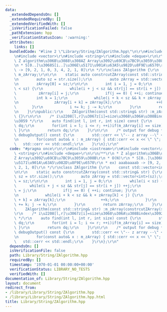 ```yaml
---
data:
  _extendedDependsOn: []
  _extendedRequiredBy: []
  _extendedVerifiedWith: []
  _isVerificationFailed: false
  _pathExtension: hpp
  _verificationStatusIcon: ':warning:'
  attributes:
    links: []
  bundledCode: "#line 2 \"Library/String/ZAlgorithm.hpp\"\n\r\n#include <iostream>\r\
    \n#include <vector>\r\n#include <string>\r\n#include <deque>\r\n\r\n/**\r\n *\
    \ Z algorithm\u306B\u3088\u308AZ Array\u3092\u69CB\u7BC9\u3059\u308B\r\n * O(N)\r\
    \n * S[0..]\u3068S[i..]\u306E\u5171\u901A\u63A5\u982D\u8F9E\u6570\r\n * ex) aaabaaaab\
    \ -> [9, 2, 1, 0, 3, 4, 2, 1, 0]\r\n */\r\nclass ZAlgorithm {\r\n    const std::vector<int>\
    \ m_zArray;\r\n\r\n    static auto constrcutZArray(const std::string& str) {\r\
    \n        auto sz = str.size();\r\n        auto zArray = std::vector<int>(sz);\r\
    \n        zArray[0] = sz;\r\n\r\n        int i = 1, j = 0;\r\n        while(i\
    \ < sz) {\r\n            while(i + j < sz && str[j] == str[i + j]) ++j;\r\n  \
    \          zArray[i] = j;\r\n            if(j == 0) { ++i; continue; }\r\n   \
    \         int k = 1;\r\n            while(i + k < sz && k + zArray[k] < j) {\r\
    \n                zArray[i + k] = zArray[k];\r\n                ++k;\r\n     \
    \       }\r\n            i += k; j -= k;\r\n        }\r\n        return zArray;\r\
    \n    }\r\npublic:\r\n    ZAlgorithm(const std::string& str) :m_zArray(constrcutZArray(str))\
    \ {}\r\n\r\n    /* i\u2208[l,r]\u3067z[i]=size\u3068\u306A\u308Bindex\u3092\u8FD4\
    \u3059 */\r\n    auto find(int l, int r, int size) const {\r\n        std::deque<int>\
    \ dq;\r\n        for(int i = l; i <= r; ++i)if(m_zArray[i] == size) { dq.emplace_back(i);\
    \ }\r\n        return dq;\r\n    }\r\n\r\n    /* output for debug */\r\n    void\
    \ debugOutput() const {\r\n        std::cerr << \"-- z array --\" << std::endl;\r\
    \n        for(const auto& x : m_zArray) { std::cerr << x << \" \"; }\r\n     \
    \   std::cerr << std::endl;\r\n    }\r\n};\r\n"
  code: "#pragma once\r\n\r\n#include <iostream>\r\n#include <vector>\r\n#include\
    \ <string>\r\n#include <deque>\r\n\r\n/**\r\n * Z algorithm\u306B\u3088\u308A\
    Z Array\u3092\u69CB\u7BC9\u3059\u308B\r\n * O(N)\r\n * S[0..]\u3068S[i..]\u306E\
    \u5171\u901A\u63A5\u982D\u8F9E\u6570\r\n * ex) aaabaaaab -> [9, 2, 1, 0, 3, 4,\
    \ 2, 1, 0]\r\n */\r\nclass ZAlgorithm {\r\n    const std::vector<int> m_zArray;\r\
    \n\r\n    static auto constrcutZArray(const std::string& str) {\r\n        auto\
    \ sz = str.size();\r\n        auto zArray = std::vector<int>(sz);\r\n        zArray[0]\
    \ = sz;\r\n\r\n        int i = 1, j = 0;\r\n        while(i < sz) {\r\n      \
    \      while(i + j < sz && str[j] == str[i + j]) ++j;\r\n            zArray[i]\
    \ = j;\r\n            if(j == 0) { ++i; continue; }\r\n            int k = 1;\r\
    \n            while(i + k < sz && k + zArray[k] < j) {\r\n                zArray[i\
    \ + k] = zArray[k];\r\n                ++k;\r\n            }\r\n            i\
    \ += k; j -= k;\r\n        }\r\n        return zArray;\r\n    }\r\npublic:\r\n\
    \    ZAlgorithm(const std::string& str) :m_zArray(constrcutZArray(str)) {}\r\n\
    \r\n    /* i\u2208[l,r]\u3067z[i]=size\u3068\u306A\u308Bindex\u3092\u8FD4\u3059\
    \ */\r\n    auto find(int l, int r, int size) const {\r\n        std::deque<int>\
    \ dq;\r\n        for(int i = l; i <= r; ++i)if(m_zArray[i] == size) { dq.emplace_back(i);\
    \ }\r\n        return dq;\r\n    }\r\n\r\n    /* output for debug */\r\n    void\
    \ debugOutput() const {\r\n        std::cerr << \"-- z array --\" << std::endl;\r\
    \n        for(const auto& x : m_zArray) { std::cerr << x << \" \"; }\r\n     \
    \   std::cerr << std::endl;\r\n    }\r\n};\r\n"
  dependsOn: []
  isVerificationFile: false
  path: Library/String/ZAlgorithm.hpp
  requiredBy: []
  timestamp: '1970-01-01 00:00:00+00:00'
  verificationStatus: LIBRARY_NO_TESTS
  verifiedWith: []
documentation_of: Library/String/ZAlgorithm.hpp
layout: document
redirect_from:
- /library/Library/String/ZAlgorithm.hpp
- /library/Library/String/ZAlgorithm.hpp.html
title: Library/String/ZAlgorithm.hpp
---
```

